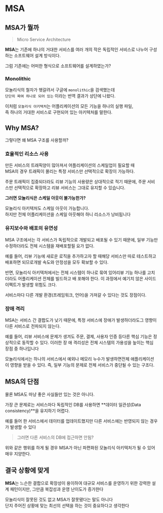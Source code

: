 # MSA

## MSA가 뭘까

> Micro Service Architecture

**MSA**는 기존에 하나의 거대한 서비스를 여러 개의 작은 독립적인 서비스로 나누어 구성하는 소프트웨어 설계 방식이다.

그럼 기존에는 어떠한 형식으로 소프트웨어를 설계하였는가?

### Monolithic

모놀리식의 철자가 헷갈려서 구글에 `monolithic`을 검색했는데  
`단단히 짜여 하나로 되어 있는` 이라는 번역 결과가 상단에 나왔다.

이처럼 `모놀리식 아키텍처`는 어플리케이션의 모든 기능을 하나의 실행 파일,  
즉 하나의 거대한 서비스로 구현되어 있는 아키텍처를 말한다.

## Why MSA?

그렇다면 왜 MSA 구조를 사용할까?

### 효율적인 리소스 사용

만든 서비스의 트래픽양이 많아져서 어플리케이션의 스케일업이 필요할 때  
MSA의 경우 트래픽이 몰리는 특정 서비스만 선택적으로 확장이 가능하다.

주문 트래픽이 집중되더라도 리뷰 기능의 사용량은 상대적으로 적기 때문에, 주문 서비스만 선택적으로 확장하고 리뷰 서비스는
그대로 유지할 수 있습니다.

**그러면 모놀리식은 스케일 아웃이 불가능한가?**

모놀리식 아키텍처도 스케일 아웃이 가능합니다.  
하지만 전체 어플리케이션을 스케일 아웃해야 하니 리소스가 낭비됩니다

### 유지보수와 배포의 유연성

MSA 구조에서는 각 서비스가 독립적으로 개발되고 배포될 수 있기 때문에, 일부 기능만 수정하더라도 전체 시스템을 재배포할필
요가 없다.

예를 들어, 리뷰 기능에 새로운 로직을 추가하고자 할 때해당 서비스만 따로 테스트하고 배포하면 되므로개발 속도와 안정성을
모두 확보할 수 있다.

반면, 모놀리식 아키텍처에서는 전체 시스템이 하나로 묶여 있어리뷰 기능 하나를 고치더라도 어플리케이션 전체를 빌드하고 배
포해야 한다. 이 과정에서 예기치 않은 사이드 이펙트가 발생할 위험도 크다.

서비스마다 다른 개발 환경(프레임워크, 언어)을 가져갈 수 있다는 것도 장점이다.

### 장애 격리

MSA는 서비스 간 결합도가 낮기 때문에, 특정 서비스에 장애가 발생하더라도그 영향이 다른 서비스로 전파되지 않는다.

예를 들어, 리뷰 서비스에 문제가 생겨도 주문, 결제, 사용자 인증 등다른 핵심 기능은 정상적으로 동작할 수 있다. 이러한 장
애 격리성은 전체 시스템의 가용성을 높이는 핵심 장점 중 하나입니다

모놀리식에서는 하나의 서비스에서 예외나 메모리 누수가 발생하면전체 애플리케이션이 영향을 받을 수 있다. 즉, 일부 기능의
문제로 전체 서비스가 중단될 수 있는 구조다.

## MSA의 단점

물론 MSA도 마냥 좋은 사실들만 있는 것은 아니다.

가장 큰 문제로는 서비스마다 독립적인 DB를 사용하면 **데이터 일관성(Data consistency)**을 유지하기 어렵다.

예를 들어 한 서비스에서 데이터를 업데이트했지만 다른 서비스에는 반영되지 않는 경우가 발생할 수 있다

> 그러면 다른 서비스의 DB에 접근하면 안됨?

위와 같은 행위를 하게 될 경우 MSA가 아닌 파편화된 모놀리식 아키텍처가 될 수 있어 매우 지양한다.

## 결국 상황에 맞게

**MSA**는 느슨한 결합으로 확장성이 용이하여 대규모 서비스를 운영하기 위한 강력한 설계 패턴이지만, 그만큼 복잡성과 운영
난이도가 증가한다

모놀리식이 잘못된 것도 없고 MSA가 잘못됐다는 말도 아니다  
단지 주어진 상황에 맞는 최선의 선택을 하는 것이 중요하다고 생각한다
